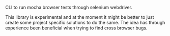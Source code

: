 CLI to run mocha browser tests through selenium webdriver.

This library is experimental and at the moment it might be better to just create some project specific solutions
to do the same. The idea has through experience been beneficial when trying to find cross browser bugs.

